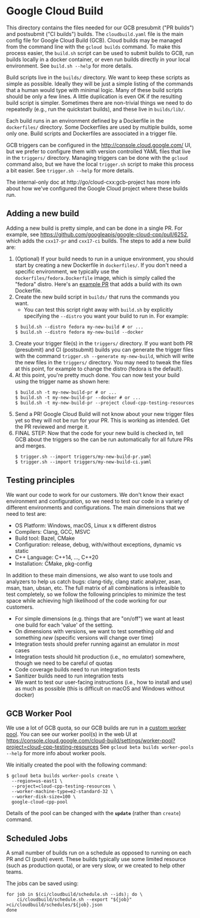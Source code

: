 # Google Cloud Build

This directory contains the files needed for our GCB presubmit ("PR builds") and
postsubmit ("CI builds") builds. The `cloudbuild.yaml` file is the main config
file for Google Cloud Build (GCB). Cloud builds may be managed from the command
line with the `gcloud builds` command. To make this process easier, the
`build.sh` script can be used to submit builds to GCB, run builds locally in a
docker container, or even run builds directly in your local environment. See
`build.sh --help` for more details.

Build scripts live in the `builds/` directory. We want to keep these scripts as
simple as possible. Ideally they will be just a simple listing of the commands
that a human would type with minimal logic. Many of these build scripts should
be only a few lines. A little duplication is even OK if the resulting build
script is simpler. Sometimes there are non-trivial things we need to do
repeatedly (e.g., run the quickstart builds), and these live in `builds/lib/`.

Each build runs in an environment defined by a Dockerfile in the `dockerfiles/`
directory. Some Dockerfiles are used by multiple builds, some only one. Build
scripts and Dockerfiles are associated in a trigger file.

GCB triggers can be configured in the http://console.cloud.google.com/ UI, but
we prefer to configure them with version controlled YAML files that live in the
`triggers/` directory. Managing triggers can be done with the `gcloud` command
also, but we have the local `trigger.sh` script to make this process a bit
easier. See `trigger.sh --help` for more details.

The internal-only doc at http://go/cloud-cxx:gcb-project has more info about how
we've configured the Google Cloud project where these builds run.

## Adding a new build

Adding a new build is pretty simple, and can be done in a single PR. For
example, see https://github.com/googleapis/google-cloud-cpp/pull/6252, which
adds the `cxx17-pr` and `cxx17-ci` builds. The steps to add a new build are:

1. (Optional) If your build needs to run in a unique environment, you should
   start by creating a new Dockerfile in `dockerfiles/`. If you don't need a
   specific environment, we typically use the `dockerfiles/fedora.Dockerfile`
   image, which is simply called the "fedora" distro. Here's an
   [example PR](https://github.com/googleapis/google-cloud-cpp/pull/6259) that
   adds a build with its own Dockerfile.
1. Create the new build script in `builds/` that runs the commands you want.
   - You can test this script right away with `build.sh` by explicitly
     specifying the `--distro` you want your build to run in. For example:
   ```
   $ build.sh --distro fedora my-new-build # or ...
   $ build.sh --distro fedora my-new-build --docker
   ```
1. Create your trigger file(s) in the `triggers/` directory. If you want both PR
   (presubmit) and CI (postsubmit) builds you can generate the trigger files
   with the command `trigger.sh --generate my-new-build`, which will write the
   new files in the `triggers/` directory. You may need to tweak the files at
   this point, for example to change the distro (fedora is the default).
1. At this point, you're pretty much done. You can now test your build using the
   trigger name as shown here:
   ```
   $ build.sh -t my-new-build-pr # or ...
   $ build.sh -t my-new-build-pr --docker # or ...
   $ build.sh -t my-new-build-pr --project cloud-cpp-testing-resources
   ```
1. Send a PR! Google Cloud Build will not know about your new trigger files yet
   so they will not be run for your PR. This is working as intended. Get the PR
   reviewed and merge it.
1. FINAL STEP: Now that the code for your new build is checked in, tell GCB
   about the triggers so the can be run automatically for all future PRs and
   merges.
   ```
   $ trigger.sh --import triggers/my-new-build-pr.yaml
   $ trigger.sh --import triggers/my-new-build-ci.yaml
   ```

## Testing principles

We want our code to work for our customers. We don't know their exact
environment and configuration, so we need to test our code in a variety of
different environments and configurations. The main dimensions that we need to
test are:

- OS Platform: Windows, macOS, Linux x `N` different distros
- Compilers: Clang, GCC, MSVC
- Build tool: Bazel, CMake
- Configuration: release, debug, with/without exceptions, dynamic vs static
- C++ Language: C++14, ..., C++20
- Installation: CMake, pkg-config

In addition to these main dimensions, we also want to use tools and analyzers to
help us catch bugs: clang-tidy, clang static analyzer, asan, msan, tsan, ubsan,
etc. The full matrix of all combinations is infeasible to test completely, so we
follow the following principles to minimize the test space while achieving high
likelihood of the code working for our customers.

- For simple dimensions (e.g. things that are "on/off") we want at least one
  build for each 'value' of the setting.
- On dimensions with versions, we want to test something _old_ and something
  _new_ (specific versions will change over time)
- Integration tests should prefer running against an emulator in _most_ cases
- Integration tests should hit production (i.e., no emulator) somewhere, though
  we need to be careful of quotas
- Code coverage builds need to run integration tests
- Sanitizer builds need to run integration tests
- We want to test our user-facing instructions (i.e., how to install and use) as
  much as possible (this is difficult on macOS and Windows without docker)

## GCB Worker Pool

We use a lot of GCB quota, so our GCB builds are run in a
[custom worker pool][custom-worker-pool]. You can see our worker pool(s) in the
web UI at
https://console.cloud.google.com/cloud-build/settings/worker-pool?project=cloud-cpp-testing-resources
See `gcloud beta builds worker-pools --help` for more info about worker pools.

We initially created the pool with the following command:

```
$ gcloud beta builds worker-pools create \
  --region=us-east1 \
  --project=cloud-cpp-testing-resources \
  --worker-machine-type=e2-standard-32 \
  --worker-disk-size=100 \
  google-cloud-cpp-pool
```

Details of the pool can be changed with the **`update`** (rather than `create`)
command.

## Scheduled Jobs

A small number of builds run on a schedule as opposed to running on each PR and
CI (push) event. These builds typically use some limited resource (such as
production quota), or are very slow, or we created to help other teams.

The jobs can be saved using:

```shell
for job in $(ci/cloudbuild/schedule.sh --ids); do \
    ci/cloudbuild/schedule.sh --export "${job}" >ci/cloudbuild/schedules/${job}.json
done
```

[custom-worker-pool]: https://cloud.google.com/build/docs/custom-workers/run-builds-in-custom-worker-pool
